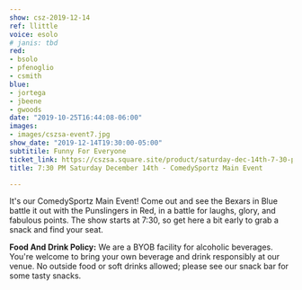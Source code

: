 ```yaml
---
show: csz-2019-12-14
ref: llittle
voice: esolo
# janis: tbd
red:
- bsolo
- pfenoglio
- csmith
blue:
- jortega
- jbeene
- gwoods
date: "2019-10-25T16:44:08-06:00"
images:
- images/cszsa-event7.jpg
show_date: "2019-12-14T19:30:00-05:00"
subtitile: Funny For Everyone
ticket_link: https://cszsa.square.site/product/saturday-dec-14th-7-30-pm-comedysportz-main-event/140?cs=true
title: 7:30 PM Saturday December 14th - ComedySportz Main Event

---
```


It's our ComedySportz Main Event! Come out and see the Bexars in Blue battle it out with the Punslingers in Red, in a battle for laughs, glory, and fabulous points. The show starts at 7:30, so get here a bit early to grab a snack and find your seat.

**Food And Drink Policy:** We are a BYOB facility for alcoholic beverages. You're welcome to bring your own beverage and drink responsibly at our venue. No outside food or soft drinks allowed; please see our snack bar for some tasty snacks.
